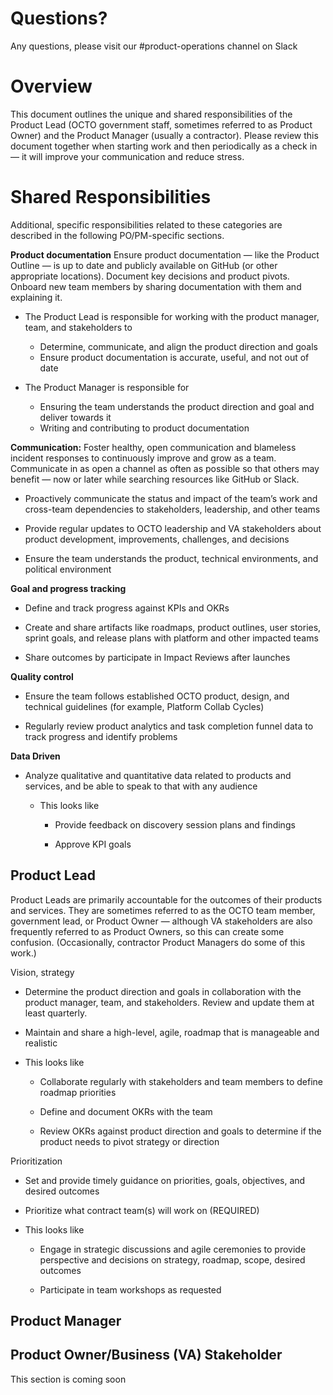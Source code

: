 # Questions? 
Any questions, please visit our #product-operations channel on Slack 
# Overview
This document outlines the unique and shared responsibilities of the Product Lead (OCTO government staff, sometimes referred to as Product Owner) and the Product Manager (usually a contractor). Please review this document together when starting work and then periodically as a check in — it will improve your communication and reduce stress.
# Shared Responsibilities
Additional, specific responsibilities related to these categories are described in the following PO/PM-specific sections. 

**Product documentation** Ensure product documentation — like the Product Outline — is up to date and publicly available on GitHub (or other appropriate locations). Document key decisions and product pivots. Onboard new team members by sharing documentation with them and explaining it. 

* The Product Lead is responsible for working with the product manager, team, and stakeholders to  
  * Determine, communicate, and align the product direction and goals  
  * Ensure product documentation is accurate, useful, and not out of date 

* The Product Manager is responsible for 
  * Ensuring the team understands the product direction and goal and deliver towards it 
  * Writing and contributing to product documentation 

**Communication:** Foster healthy, open communication and blameless incident responses to continuously improve and grow as a team. Communicate in as open a channel as often as possible so that others may benefit — now or later while searching resources like GitHub or Slack.  

  * Proactively communicate the status and impact of the team’s work and cross-team dependencies to stakeholders, leadership, and other teams 

  * Provide regular updates to OCTO leadership and VA stakeholders about product development, improvements, challenges, and decisions 

  * Ensure the team understands the product, technical environments, and political environment 

 

**Goal and progress tracking** 

  * Define and track progress against KPIs and OKRs 

  * Create and share artifacts like roadmaps, product outlines, user stories, sprint goals, and release plans with platform and other impacted teams 

  * Share outcomes by participate in Impact Reviews after launches 

 

**Quality control** 

  * Ensure the team follows established OCTO product, design, and technical guidelines (for example, Platform Collab Cycles) 

  * Regularly review product analytics and task completion funnel data to track progress and identify problems 

 

**Data Driven** 

  * Analyze qualitative and quantitative data related to products and services, and be able to speak to that with any audience 

    * This looks like 

       * Provide feedback on discovery session plans and findings 

       * Approve KPI goals 
## Product Lead
Product Leads are primarily accountable for the outcomes of their products and services. They are sometimes referred to as the OCTO team member, government lead, or Product Owner — although VA stakeholders are also frequently referred to as Product Owners, so this can create some confusion. (Occasionally, contractor Product Managers do some of this work.) 

Vision, strategy 

* Determine the product direction and goals in collaboration with the product manager, team, and stakeholders. Review and update them at least quarterly. 

* Maintain and share a high-level, agile, roadmap that is manageable and realistic 

* This looks like 

  * Collaborate regularly with stakeholders and team members to define roadmap priorities 

  * Define and document OKRs with the team 

  * Review OKRs against product direction and goals to determine if the product needs to pivot strategy or direction 

Prioritization 

* Set and provide timely guidance on priorities, goals, objectives, and desired outcomes 

* Prioritize what contract team(s) will work on (REQUIRED) 

* This looks like 

  * Engage in strategic discussions and agile ceremonies to provide perspective and decisions on strategy, roadmap, scope, desired outcomes 

  * Participate in team workshops as requested
## Product Manager
## Product Owner/Business (VA) Stakeholder
This section is coming soon
